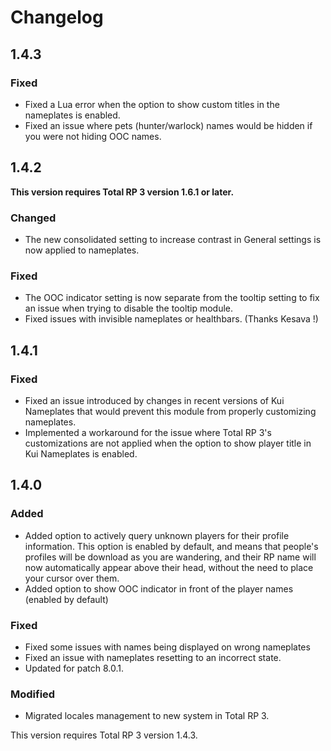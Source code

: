 # Changelog

## 1.4.3

### Fixed

- Fixed a Lua error when the option to show custom titles in the nameplates is enabled.
- Fixed an issue where pets (hunter/warlock) names would be hidden if you were not hiding OOC names.

## 1.4.2

**This version requires Total RP 3 version 1.6.1 or later.**

### Changed

- The new consolidated setting to increase contrast in General settings is now applied to nameplates.

### Fixed

- The OOC indicator setting is now separate from the tooltip setting to fix an issue when trying to disable the tooltip module.
- Fixed issues with invisible nameplates or healthbars. (Thanks Kesava !)

## 1.4.1

### Fixed

- Fixed an issue introduced by changes in recent versions of Kui Nameplates that would prevent this module from properly customizing nameplates.
- Implemented a workaround for the issue where Total RP 3's customizations are not applied when the option to show player title in Kui Nameplates is enabled.

## 1.4.0

### Added

- Added option to actively query unknown players for their profile information. This option  is enabled by default, and means that people's profiles will be download as you are wandering, and their RP name will now automatically appear above their head, without the need to place your cursor over them.
- Added option to show OOC indicator in front of the player names (enabled by default)


### Fixed

- Fixed some issues with names being displayed on wrong nameplates
- Fixed an issue with nameplates resetting to an incorrect state.
- Updated for patch 8.0.1.

### Modified

- Migrated locales management to new system in Total RP 3.

This version requires Total RP 3 version 1.4.3.